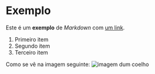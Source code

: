 # Exemplo

Este é um **exemplo** de _Markdown_ com [um link](http://www.exemplo.com).

1. Primeiro item
2. Segundo item
3. Terceiro item

Como se vê na imagem seguinte: ![imagem dum coelho](http://www.coellho.com)
